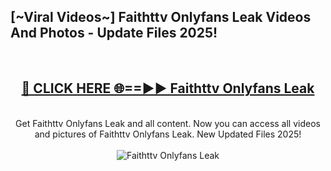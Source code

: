 <h2>[~Viral Videos~] Faithttv Onlyfans Leak Videos And Photos - Update Files 2025!</h2>
<br>
<div align="center">
<h2><a href="https://top-ai-tools.click/QrbHav" rel="nofollow">🔴 CLICK HERE 🌐==►► Faithttv Onlyfans Leak</a></h2>
<br>
Get Faithttv Onlyfans Leak and all content. Now you can access all videos and pictures of Faithttv Onlyfans Leak. New Updated Files 2025!
<br>
<br>
<a href="https://top-ai-tools.click/QrbHav" rel="nofollow" data-target="animated-image.originalLink"><img src="https://i.ibb.co.com/WyWwxjT/player-gif2.gif" alt="Faithttv Onlyfans Leak" style="max-width: 100%; display: inline-block;" data-target="animated-image.originalImage"></a>
</div>
<br>
